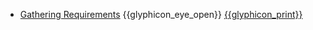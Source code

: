 * [Gathering Requirements]({{baseUrl}}/gatheringRequirements/)
  <trigger for="pop:gatheringRequirements-preview">{{glyphicon_eye_open}}</trigger> [{{glyphicon_print}}](gatheringRequirements/print.html)

<popover id="pop:gatheringRequirements-preview" title="Gathering Requirements {{glyphicon_eye_open}}" placement="right">
  <div slot="content">
    <include src="preview.md" />
  </div>
</popover>
